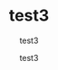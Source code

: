 ---
  audience: "high_school"
  author: "test3"
  description: "test3"
  difficulty: "intermediate"
  date_posted: "2019-08-20"
  osm_username: "test3"
  filename: "1566347525038-sample_text5.pdf"
  group: ""
  layout: "project"
  preparation_time: "one_hour"
  project_time: "one_hour"
  subtitle: "test3"
  tags: 
    - "Environmental"
    - "Industrialization and Economic Development"
  thumbnail: "1566347518905-boat.jpeg"
  title: "test3"
  type: "field"
  url: "2019-08-20-325648"

---